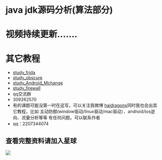 # java jdk源码分析(算法部分)
# 视频持续更新.......  
# 其它教程
* [study_frida](https://github.com/haidragon/study_frida)
* [study_obscure](https://github.com/haidragon/study_obscure)
* [study_Android_Mchange](https://github.com/haidragon/study_Android_Mchange)
* [study_firewall](https://github.com/haidragon/study_firewall)
* qq交流群 
* 309262570
* 有的课题可能没第一时在这写，可以关注我微博 [haidragonx](https://weibo.com/haidragon)同时我也会出其它教程，比如 主动防御(window驱动/linux驱动/mac驱动）、android/ios逆向、流量分析等等 有任何问题。可以联系作者
* qq：2207344074
## 查看完整资料请加入星球
![](https://github.com/haidragon/study_frida/blob/master/image/1681580715267_.pic_hd.jpg)








